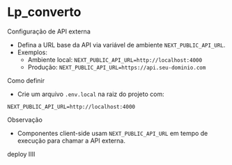 # Lp_converto

Configuração de API externa
- Defina a URL base da API via variável de ambiente `NEXT_PUBLIC_API_URL`.
- Exemplos:
  - Ambiente local: `NEXT_PUBLIC_API_URL=http://localhost:4000`
  - Produção: `NEXT_PUBLIC_API_URL=https://api.seu-dominio.com`

Como definir
- Crie um arquivo `.env.local` na raiz do projeto com:

```
NEXT_PUBLIC_API_URL=http://localhost:4000
```

Observação
- Componentes client-side usam `NEXT_PUBLIC_API_URL` em tempo de execução para chamar a API externa.

deploy IIII
